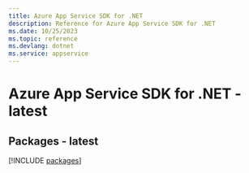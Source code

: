 ```yaml
---
title: Azure App Service SDK for .NET
description: Reference for Azure App Service SDK for .NET
ms.date: 10/25/2023
ms.topic: reference
ms.devlang: dotnet
ms.service: appservice
---
```

# Azure App Service SDK for .NET - latest
## Packages - latest
[!INCLUDE [packages](app-service-index.md)]